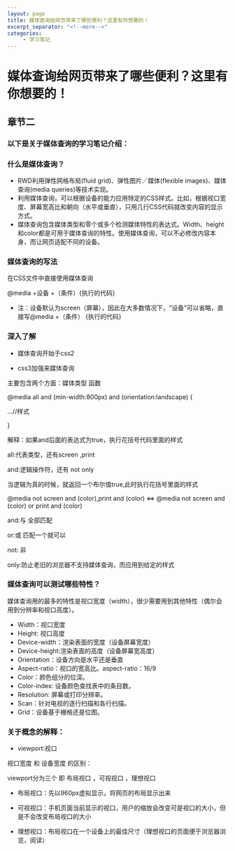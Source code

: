```yaml
---
layout: page
title: 媒体查询给网页带来了哪些便利？这里有你想要的！
excerpt_separator: "<!--more-->"
categories:
     - 学习笔记
---
```


# 媒体查询给网页带来了哪些便利？这里有你想要的！
## 章节二
### 以下是关于媒体查询的学习笔记介绍：
<!--more-->
### 什么是媒体查询？
* RWD利用弹性网格布局(fluid grid)、弹性图片／媒体(flexible images)、媒体查询(media queries)等技术实现。
* 利用媒体查询，可以根据设备的能力应用特定的CSS样式。比如，根据视口宽度、屏幕宽高比和朝向（水平或垂直），只用几行CSS代码就改变内容的显示方式。
* 媒体查询包含媒体类型和零个或多个检测媒体特性的表达式。Width、height和color都是可用于媒体查询的特性。使用媒体查询，可以不必修改内容本身，而让网页适配不同的设备。

### 媒体查询的写法
在CSS文件中直接使用媒体查询

@media +设备 +（条件）{执行的代码}

* 注：设备默认为screen（屏幕），因此在大多数情况下，“设备”可以省略，直接写@media  +（条件） {执行的代码}

### 深入了解

* 媒体查询开始于css2  

* css3加强来媒体查询

主要包含两个方面：媒体类型  函数

@media all and (min-width:800px) and (orientation:landscape) {

...//样式

}

解释：如果and后面的表达式为true，执行花括号代码里面的样式

all:代表类型，还有screen ,print

and:逻辑操作符，还有 not only

当逻辑为真的时候，就返回一个布尔值true,此时执行花括号里面的样式

@media not screen and (color),print and (color)   <=>  @media not screen and (color) or print and (color)

and:与   全部匹配

or:或 匹配一个就可以

not: 非

only:防止老旧的浏览器不支持媒体查询，而应用到给定的样式

### 媒体查询可以测试哪些特性？ 
媒体查询用的最多的特性是视口宽度（width），很少需要用到其他特性（偶尔会用到分辨率和视口高度）。
* Width：视口宽度
* Height: 视口高度
* Device-width：渲染表面的宽度（设备屏幕宽度）
* Device-height:渲染表面的高度（设备屏幕宽高度）
* Orientation：设备方向是水平还是垂直
* Aspect-ratio：视口的宽高比。aspect-ratio：16/9
* Color：颜色组分的位深。
* Color-index: 设备颜色查找表中的条目数。
* Resolution: 屏幕或打印分辨率。
* Scan：针对电视的逐行扫描和各行扫描。
* Grid：设备基于栅格还是位图。

### 关于概念的解释：
* viewport:视口

视口宽度 和 设备宽度 的区别：

viewport分为三个 即 布局视口 ，可视视口 ，理想视口

* 布局视口：先以960px虚拟显示，将网页的布局显示出来


* 可视视口：手机页面当前显示的视口，用户的缩放会改变可是视口的大小，但是不会改变布局视口的大小


* 理想视口：布局视口在一个设备上的最佳尺寸（理想视口的页面便于浏览器浏览，阅读）

